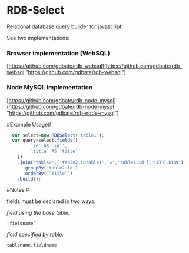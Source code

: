 # RDB-Select

Relational database query builder for javascript.

See two implementations:

### Browser implementation (WebSQL) ###
[https://github.com/gdbate/rdb-websql](https://github.com/gdbate/rdb-websql "https://github.com/gdbate/rdb-websql")

### Node MySQL implementation ###
[https://github.com/gdbate/rdb-node-mysql](https://github.com/gdbate/rdb-node-mysql "https://github.com/gdbate/rdb-node-mysql")

#Example Usage#

```javascript
  var select=new RDBSelect('table1');
  var query=select.fields([
  		'`id` AS `id`',
  		'`title` AS `title`'
    ])
  	.join('table2',['table2.iDtable1','=','table1.id'],'LEFT JOIN')
	  .groupBy('table2.id')
	  .orderBy('`title`')
    .build();
```

#Notes:#

fields must be declared in two ways:

*field using the base table:*
```
`fieldname`
```

*field specified by table:*
```
tablename.fieldname
```
